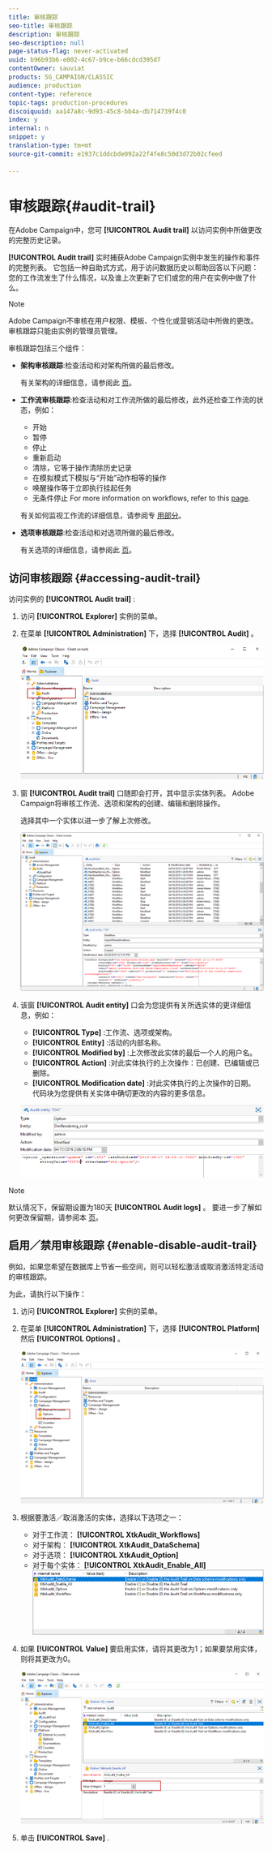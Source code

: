 ```yaml
---
title: 审核跟踪
seo-title: 审核跟踪
description: 审核跟踪
seo-description: null
page-status-flag: never-activated
uuid: b96b93b6-e002-4c67-b9ce-b66cdcd395d7
contentOwner: sauviat
products: SG_CAMPAIGN/CLASSIC
audience: production
content-type: reference
topic-tags: production-procedures
discoiquuid: aa147a8c-9d93-45c8-bb4a-db714739f4c0
index: y
internal: n
snippet: y
translation-type: tm+mt
source-git-commit: e1937c1ddcbde092a22f4fe8c50d3d72b02cfeed

---
```



# 审核跟踪{#audit-trail}

在Adobe Campaign中，您可 **[!UICONTROL Audit trail]** 以访问实例中所做更改的完整历史记录。

**[!UICONTROL Audit trail]** 实时捕获Adobe Campaign实例中发生的操作和事件的完整列表。 它包括一种自助式方式，用于访问数据历史以帮助回答以下问题：您的工作流发生了什么情况，以及谁上次更新了它们或您的用户在实例中做了什么。

>[!NOTE]
>
>Adobe Campaign不审核在用户权限、模板、个性化或营销活动中所做的更改。\
>审核跟踪只能由实例的管理员管理。

审核跟踪包括三个组件：

* **架构审核跟踪**:检查活动和对架构所做的最后修改。

   有关架构的详细信息，请参阅此 [页](../../configuration/using/data-schemas.md)。

* **工作流审核跟踪**:检查活动和对工作流所做的最后修改，此外还检查工作流的状态，例如：

   * 开始
   * 暂停
   * 停止
   * 重新启动
   * 清除，它等于操作清除历史记录
   * 在模拟模式下模拟与“开始”动作相等的操作
   * 唤醒操作等于立即执行挂起任务
   * 无条件停止
   For more information on workflows, refer to this [page](../../workflow/using/about-workflows.md).

   有关如何监视工作流的详细信息，请参阅专 [用部分](../../workflow/using/monitoring-workflow-execution.md)。

* **选项审核跟踪**:检查活动和对选项所做的最后修改。

   有关选项的详细信息，请参阅此 [页](../../installation/using/configuring-campaign-options.md)。

## 访问审核跟踪 {#accessing-audit-trail}

访问实例的 **[!UICONTROL Audit trail]** :

1. 访问 **[!UICONTROL Explorer]** 实例的菜单。
1. 在菜单 **[!UICONTROL Administration]** 下，选择 **[!UICONTROL Audit]** 。

   ![](assets/audit_trail_1.png)

1. 窗 **[!UICONTROL Audit trail]** 口随即会打开，其中显示实体列表。 Adobe Campaign将审核工作流、选项和架构的创建、编辑和删除操作。

   选择其中一个实体以进一步了解上次修改。

   ![](assets/audit_trail_2.png)

1. 该窗 **[!UICONTROL Audit entity]** 口会为您提供有关所选实体的更详细信息，例如：

   * **[!UICONTROL Type]** :工作流、选项或架构。
   * **[!UICONTROL Entity]** :活动的内部名称。
   * **[!UICONTROL Modified by]** :上次修改此实体的最后一个人的用户名。
   * **[!UICONTROL Action]** :对此实体执行的上次操作：已创建、已编辑或已删除。
   * **[!UICONTROL Modification date]** :对此实体执行的上次操作的日期。
   代码块为您提供有关实体中确切更改的内容的更多信息。

   ![](assets/audit_trail_3.png)

>[!NOTE]
>
>默认情况下，保留期设置为180天 **[!UICONTROL Audit logs]** 。 要进一步了解如何更改保留期，请参阅本 [页](../../production/using/database-cleanup-workflow.md#deployment-wizard)。

## 启用／禁用审核跟踪 {#enable-disable-audit-trail}

例如，如果您希望在数据库上节省一些空间，则可以轻松激活或取消激活特定活动的审核跟踪。

为此，请执行以下操作：

1. 访问 **[!UICONTROL Explorer]** 实例的菜单。
1. 在菜单 **[!UICONTROL Administration]** 下，选择 **[!UICONTROL Platform]** 然后 **[!UICONTROL Options]** 。

   ![](assets/audit_trail_4.png)

1. 根据要激活／取消激活的实体，选择以下选项之一：

   * 对于工作流： **[!UICONTROL XtkAudit_Workflows]**
   * 对于架构： **[!UICONTROL XtkAudit_DataSchema]**
   * 对于选项： **[!UICONTROL XtkAudit_Option]**
   * 对于每个实体： **[!UICONTROL XtkAudit_Enable_All]**
   ![](assets/audit_trail_5.png)

1. 如果 **[!UICONTROL Value]** 要启用实体，请将其更改为1；如果要禁用实体，则将其更改为0。

   ![](assets/audit_trail_6.png)

1. 单击 **[!UICONTROL Save]** .

